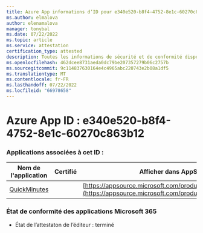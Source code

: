 ```yaml
---
title: Azure App informations d’ID pour e340e520-b8f4-4752-8e1c-60270c863b12
ms.author: elmalova
author: elenamalova
manager: tonybal
ms.date: 07/22/2022
ms.topic: article
ms.service: attestation
certification_type: attested
description: Toutes les informations de sécurité et de conformité disponibles pour e340e520-b8f4-4752-8e1c-60270c863b12.
ms.openlocfilehash: 462dcee8731aeda0dc79be207357279b06c2757b
ms.sourcegitcommit: 9c114837630164e4c4965abc220743e2b08a1df5
ms.translationtype: MT
ms.contentlocale: fr-FR
ms.lasthandoff: 07/22/2022
ms.locfileid: "66978658"
---
```

# <a name="azure-app-id-e340e520-b8f4-4752-8e1c-60270c863b12"></a>Azure App ID : e340e520-b8f4-4752-8e1c-60270c863b12


### <a name="apps-associated-with-this-id"></a>Applications associées à cet ID :
| **Nom de l'application** | **Certifié** | **Afficher dans AppSource** |
|--------------|---------------|-----------------------|
| [QuickMinutes](../forward/WA200004414.md) |  | [https://appsource.microsoft.com/product/office/WA200004414](https://appsource.microsoft.com/product/office/WA200004414) |

### <a name="microsoft-365-app-compliance-status"></a>État de conformité des applications Microsoft 365
- État de l’attestaton de l’éditeur : terminé
